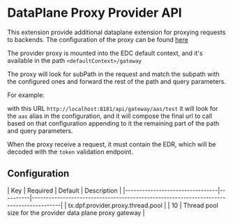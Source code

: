 # DataPlane Proxy Provider API

This extension provide additional dataplane extension for proxying requests to backends.
The configuration of the proxy can be found [here](../edc-dataplane-proxy-provider-core/README.md)

The provider proxy is mounted into the EDC default context, and it's available in the path `<defaultContext>/gateway`

The proxy will look for subPath in the request and match the subpath with the configured ones and forward
the rest of the path and query parameters.

For example:

with this URL `http://localhost:8181/api/gateway/aas/test` it will look for the `aas` alias in the configuration,
and it will compose the final url to call based on that configuration appending to it the remaining part of the path and query
parameters.

When the proxy receive a request, it must contain the EDR, which will be decoded with the `token` validation endpoint.

## Configuration

| Key                                        | Required | Default       | Description                                                 |
|---------------------------------|----------|----------------------------------------------------------------------------------------|
| tx.dpf.provider.proxy.thread.pool          |          | 10            | Thread pool size for the provider data plane proxy gateway  |
